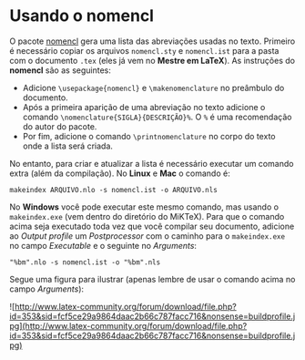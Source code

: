 # Usando o nomencl #

O pacote [nomencl](http://www.ctan.org/tex-archive/macros/latex/contrib/nomencl/) gera uma lista das abreviações usadas no texto. Primeiro é necessário copiar os arquivos `nomencl.sty` e `nomencl.ist` para a pasta com o documento `.tex` (eles já vem no **Mestre em LaTeX**). As instruções do **nomencl** são as seguintes:

  * Adicione `\usepackage{nomencl}` e `\makenomenclature` no preâmbulo do documento.
  * Após a primeira aparição de uma abreviação no texto adicione o comando `\nomenclature{SIGLA}{DESCRIÇÃO}%`. O `%` é uma recomendação do autor do pacote.
  * Por fim, adicione o comando `\printnomenclature` no corpo do texto onde a lista será criada.

No entanto, para criar e atualizar a lista é necessário executar um comando extra (além da compilação). No **Linux** e **Mac** o comando é:

```
makeindex ARQUIVO.nlo -s nomencl.ist -o ARQUIVO.nls
```

No **Windows** você pode executar este mesmo comando, mas usando o `makeindex.exe` (vem dentro do diretório do MiKTeX). Para que o comando acima seja executado toda vez que você compilar seu documento, adicione ao _Output profile_ um _Postprocessor_ com o caminho para o `makeindex.exe` no campo _Executable_ e o seguinte no _Arguments_:

```
"%bm".nlo -s nomencl.ist -o "%bm".nls
```

Segue uma figura para ilustrar (apenas lembre de usar o comando acima no campo _Arguments_):

![http://www.latex-community.org/forum/download/file.php?id=353&sid=fcf5ce29a9864daac2b66c787facc716&nonsense=buildprofile.jpg](http://www.latex-community.org/forum/download/file.php?id=353&sid=fcf5ce29a9864daac2b66c787facc716&nonsense=buildprofile.jpg)